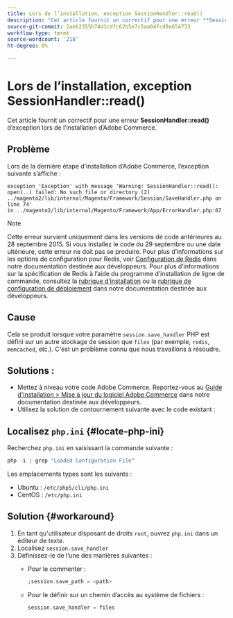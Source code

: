 ```yaml
---
title: Lors de l’installation, exception SessionHandler::read()
description: "Cet article fournit un correctif pour une erreur **SessionHandler::read()** d’exception lors de l’installation d’Adobe Commerce."
source-git-commit: 2aeb2355b74d1cdfc62b5e7c5aa04fcd0a654733
workflow-type: tm+mt
source-wordcount: '218'
ht-degree: 0%

---
```



# Lors de l’installation, exception SessionHandler::read()

Cet article fournit un correctif pour une erreur **SessionHandler::read()** d’exception lors de l’installation d’Adobe Commerce.

## Problème

Lors de la dernière étape d’installation d’Adobe Commerce, l’exception suivante s’affiche :

```temrinal
exception 'Exception' with message 'Warning: SessionHandler::read():
open(..) failed: No such file or directory (2) ../magento2/lib/internal/Magento/Framework/Session/SaveHandler.php on line 74'
in ../magento2/lib/internal/Magento/Framework/App/ErrorHandler.php:67
```

>[!NOTE]
>
>Cette erreur survient uniquement dans les versions de code antérieures au 28 septembre 2015. Si vous installez le code du 29 septembre ou une date ultérieure, cette erreur ne doit pas se produire. Pour plus d’informations sur les options de configuration pour Redis, voir [Configuration de Redis](https://experienceleague.adobe.com/en/docs/commerce-operations/configuration-guide/cache/redis/config-redis) dans notre documentation destinée aux développeurs. Pour plus d’informations sur la spécification de Redis à l’aide du programme d’installation de ligne de commande, consultez la [rubrique d’installation](https://experienceleague.adobe.com/en/docs/commerce-operations/installation-guide/advanced) ou la [ rubrique de configuration de déploiement](https://experienceleague.adobe.com/en/docs/commerce-operations/installation-guide/tutorials/deployment) dans notre documentation destinée aux développeurs.

## Cause

Cela se produit lorsque votre paramètre `session.save_handler` PHP est défini sur un autre stockage de session que `files` (par exemple, `redis`, `memcached`, etc.). C&#39;est un problème connu que nous travaillons à résoudre.

## Solutions :

* Mettez à niveau votre code Adobe Commerce. Reportez-vous au [Guide d&#39;installation > Mise à jour du logiciel Adobe Commerce](https://experienceleague.adobe.com/en/docs/commerce-operations/installation-guide/tutorials/uninstall) dans notre documentation destinée aux développeurs.
* Utilisez la solution de contournement suivante avec le code existant :

## Localisez `php.ini` {#locate-php-ini}

Recherchez `php.ini` en saisissant la commande suivante :

```php
php -i | grep "Loaded Configuration File"
```

Les emplacements types sont les suivants :

* Ubuntu : `/etc/php5/cli/php.ini`
* CentOS : `/etc/php.ini`

## Solution {#workaround}

1. En tant qu&#39;utilisateur disposant de droits `root`, ouvrez `php.ini` dans un éditeur de texte.
1. Localisez `session.save_handler`
1. Définissez-le de l’une des manières suivantes :
   * Pour le commenter :

     ```php
     ;session.save_path = <path>
     ```

   * Pour le définir sur un chemin d’accès au système de fichiers :

     ```php
     session.save_handler = files
     ```
